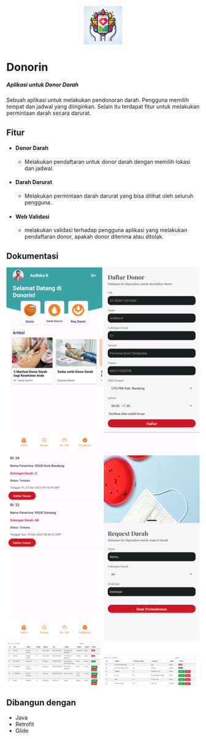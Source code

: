 <p align="center">
<img width="100" src="https://github.com/mdhkrmd/donorinAPI/blob/main/photo/Logo.jfif" alt="SiBangkit">
</p>


# Donorin
##### Aplikasi untuk Donor Darah

Sebuah aplikasi untuk melakukan pendonoran darah. Pengguna memilih tempat dan jadwal yang diinginkan. Selain itu terdapat fitur untuk melakukan permintaan darah secara darurat.

## Fitur
- #### Donor Darah
    - Melakukan pendaftaran untuk donor darah dengan memilih lokasi dan jadwal.
- #### Darah Darurat
    - Melakukan permintaan darah darurat yang bisa dilihat oleh seluruh pengguna.
- #### Web Validasi
    - melakukan validasi terhadap pengguna aplikasi yang melakukan pendaftaran donor, apakah donor diterima atau ditolak.
    
## Dokumentasi
<p align="center">
<img width="250" src="https://github.com/mdhkrmd/donorin/blob/main/photo/Picture1.png" alt="SiBangkit">
<img width="250" src="https://github.com/mdhkrmd/donorin/blob/main/photo/Picture2.png" alt="SiBangkit">
<img width="250" src="https://github.com/mdhkrmd/donorin/blob/main/photo/Picture3.png" alt="SiBangkit">
<img width="250" src="https://github.com/mdhkrmd/donorin/blob/main/photo/Picture4.png" alt="SiBangkit">
<img width="250" src="https://github.com/mdhkrmd/donorin/blob/main/photo/Picture5.png" alt="SiBangkit">
<img width="250" src="https://github.com/mdhkrmd/donorin/blob/main/photo/Picture6.png" alt="SiBangkit">
</p>

## Dibangun dengan
- Java
- Retrofit
- Glide
